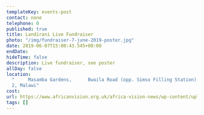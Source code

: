 ```yaml
---
templateKey: events-post
contact: none
telephone: 0
published: true
title: Landirani Live Fundraiser
photo: "/img/fundraiser-7-june-2019-poster.jpg"
date: 2019-06-07T15:00:43.545+00:00
endDate:
hideTime: false
description: Live fundraiser, see poster
allDay: false
location:
  "     Masamba Gardens,      Bwaila Road (opp. Simso Filling Station)     Lilongwe
  2, Malawi"
cost:
url: https://www.africanvision.org.uk/africa-vision-news/wp-content/uploads/2019/05/Fundraiser-7-june-2019-poster.pdf
tags: []
---
```


